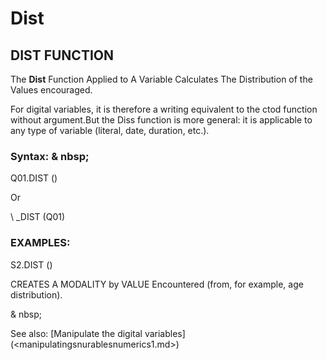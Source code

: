 # Dist

## DIST FUNCTION

The **Dist** Function Applied to A Variable Calculates The Distribution of the Values ​​encouraged.

For digital variables, it is therefore a writing equivalent to the ctod function without argument.But the Diss function is more general: it is applicable to any type of variable (literal, date, duration, etc.).

### Syntax: & nbsp;

Q01.DIST ()

Or

\ _DIST (Q01)

### EXAMPLES:

S2.DIST ()

CREATES A MODALITY by VALUE Encountered (from, for example, age distribution).

& nbsp;

See also: [Manipulate the digital variables] (<manipulatingsnurablesnumerics1.md>)